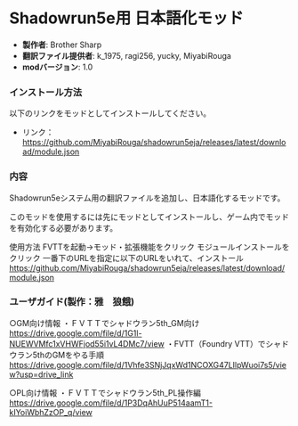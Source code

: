 # Shadowrun5e用 日本語化モッド

* **製作者**: Brother Sharp
* **翻訳ファイル提供者**: k_1975, ragi256, yucky, MiyabiRouga
* **modバージョン**: 1.0

### インストール方法

以下のリンクをモッドとしてインストールしてください。

* リンク： https://github.com/MiyabiRouga/shadowrun5eja/releases/latest/download/module.json

### 内容
Shadowrun5eシステム用の翻訳ファイルを追加し、日本語化するモッドです。

このモッドを使用するには先にモッドとしてインストールし、ゲーム内でモッドを有効化する必要があります。

使用方法
FVTTを起動→モッド・拡張機能をクリック
モジュールインストールをクリック
一番下のURLを指定に以下のURLをいれて、インストール
https://github.com/MiyabiRouga/shadowrun5eja/releases/latest/download/module.json


### ユーザガイド(製作：雅　狼餓)
○GM向け情報
・ＦＶＴＴでシャドウラン5th_GM向け
　https://drive.google.com/file/d/1G1l-NUEWVMfc1xVHWFjod55i1vL4DMc7/view
・FVTT（Foundry VTT）でシャドウラン5thのGMをやる手順
　https://drive.google.com/file/d/1Vhfe3SNjJqxWd1NCOXG47LIlpWuoi7s5/view?usp=drive_link

○PL向け情報
・ＦＶＴＴでシャドウラン5th_PL操作編
　https://drive.google.com/file/d/1P3DqAhUuP514aamT1-kIYoiWbhZzOP_q/view

